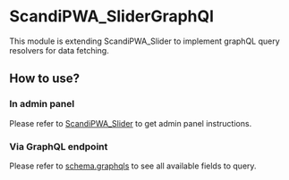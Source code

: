# ScandiPWA_SliderGraphQl

This module is extending ScandiPWA_Slider to implement graphQL query resolvers for data fetching.

## How to use?

### In admin panel

Please refer to [ScandiPWA_Slider](https://github.com/scandipwa/slider) to get admin panel instructions.

### Via GraphQL endpoint

Please refer to [schema.graphqls](./src/etc/schema.graphqls) to see all available fields to query.

